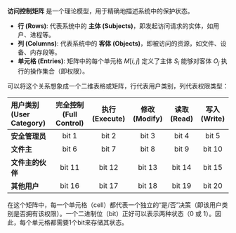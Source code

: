 
**访问控制矩阵** 是一个理论模型，用于精确地描述系统中的保护状态。

*   **行 (Rows)**: 代表系统中的 **主体 (Subjects)**，即发起访问请求的实体，如用户、进程等。
*   **列 (Columns)**: 代表系统中的 **客体 (Objects)**，即被访问的资源，如文件、设备、内存段等。
*   **单元格 (Entries)**: 矩阵中的每个单元格 $M[i, j]$ 定义了主体 $S_i$ 能够对客体 $O_j$ 执行的操作集合（即权限）。


可以将这个关系想象成一个二维表格或矩阵，行代表用户类别，列代表权限类型：

| 用户类别 (User Category) | 完全控制 (Full Control) | 执行 (Execute) | 修改 (Modify) | 读取 (Read) | 写入 (Write) |
| :--- | :---: | :---: | :---: | :---: | :---: |
| **安全管理员** | bit 1 | bit 2 | bit 3 | bit 4 | bit 5 |
| **文件主** | bit 6 | bit 7 | bit 8 | bit 9 | bit 10 |
| **文件主的伙伴** | bit 11 | bit 12 | bit 13 | bit 14 | bit 15 |
| **其他用户** | bit 16 | bit 17 | bit 18 | bit 19 | bit 20 |

在这个矩阵中，每一个单元格（cell）都代表一个独立的“是/否”决策（即该用户类别是否拥有该权限）。一个二进制位（bit）正好可以表示两种状态（0 或 1）。因此，每个单元格都需要1个bit来存储其状态。